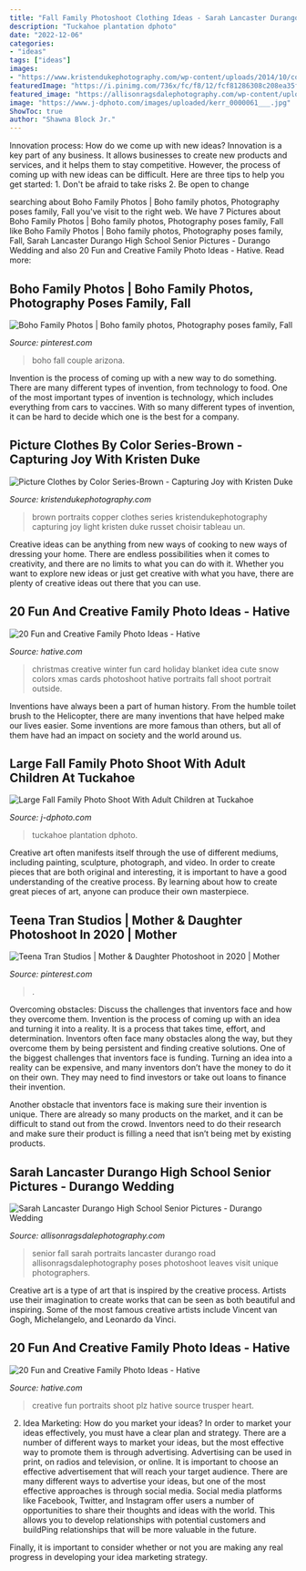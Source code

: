 ```yaml
---
title: "Fall Family Photoshoot Clothing Ideas - Sarah Lancaster Durango High School Senior Pictures"
description: "Tuckahoe plantation dphoto"
date: "2022-12-06"
categories:
- "ideas"
tags: ["ideas"]
images:
- "https://www.kristendukephotography.com/wp-content/uploads/2014/10/copper.jpg"
featuredImage: "https://i.pinimg.com/736x/fc/f8/12/fcf81286308c208ea35f0ef44347656f.jpg"
featured_image: "https://allisonragsdalephotography.com/wp-content/uploads/2016/05/DSC2929.jpg"
image: "https://www.j-dphoto.com/images/uploaded/kerr_0000061___.jpg"
ShowToc: true
author: "Shawna Block Jr."
---
```



Innovation process: How do we come up with new ideas?
Innovation is a key part of any business. It allows businesses to create new products and services, and it helps them to stay competitive. However, the process of coming up with new ideas can be difficult. Here are three tips to help you get started: 1. Don't be afraid to take risks 2. Be open to change 
	

		
searching about Boho Family Photos | Boho family photos, Photography poses family, Fall you've visit to the right web. We have 7 Pictures about Boho Family Photos | Boho family photos, Photography poses family, Fall like Boho Family Photos | Boho family photos, Photography poses family, Fall, Sarah Lancaster Durango High School Senior Pictures - Durango Wedding and also 20 Fun and Creative Family Photo Ideas - Hative. Read more:
		
    
## Boho Family Photos | Boho Family Photos, Photography Poses Family, Fall

<img loading=lazy src="https://i.pinimg.com/736x/fc/f8/12/fcf81286308c208ea35f0ef44347656f.jpg" onerror="this.onerror=null;this.src='https://tse1.mm.bing.net/th?id=OIP.8Nli3Oh4pupCb_omvQ6ZTgHaLH&amp;pid=15.1';" alt="Boho Family Photos | Boho family photos, Photography poses family, Fall">

_Source: pinterest.com_

>boho fall couple arizona. 

	

Invention is the process of coming up with a new way to do something. There are many different types of invention, from technology to food. One of the most important types of invention is technology, which includes everything from cars to vaccines. With so many different types of invention, it can be hard to decide which one is the best for a company.

    
## Picture Clothes By Color Series-Brown - Capturing Joy With Kristen Duke

<img loading=lazy src="https://www.kristendukephotography.com/wp-content/uploads/2014/10/copper.jpg" onerror="this.onerror=null;this.src='https://tse2.mm.bing.net/th?id=OIP.B9ADFZZQW1MImg-doB0xawHaKo&amp;pid=15.1';" alt="Picture Clothes by Color Series-Brown - Capturing Joy with Kristen Duke">

_Source: kristendukephotography.com_

>brown portraits copper clothes series kristendukephotography capturing joy light kristen duke russet choisir tableau un. 

	

Creative ideas can be anything from new ways of cooking to new ways of dressing your home. There are endless possibilities when it comes to creativity, and there are no limits to what you can do with it. Whether you want to explore new ideas or just get creative with what you have, there are plenty of creative ideas out there that you can use.

    
## 20 Fun And Creative Family Photo Ideas - Hative

<img loading=lazy src="https://hative.com/wp-content/uploads/2014/11/family-photo-ideas/12-fun-creative-family-photo-ideas.jpg" onerror="this.onerror=null;this.src='https://tse3.mm.bing.net/th?id=OIP.oKSsgl-lOi1OLfaW0VdNuwHaLI&amp;pid=15.1';" alt="20 Fun and Creative Family Photo Ideas - Hative">

_Source: hative.com_

>christmas creative winter fun card holiday blanket idea cute snow colors xmas cards photoshoot hative portraits fall shoot portrait outside. 

	

Inventions have always been a part of human history. From the humble toilet brush to the Helicopter, there are many inventions that have helped make our lives easier. Some inventions are more famous than others, but all of them have had an impact on society and the world around us.

    
## Large Fall Family Photo Shoot With Adult Children At Tuckahoe

<img loading=lazy src="https://www.j-dphoto.com/images/uploaded/kerr_0000061___.jpg" onerror="this.onerror=null;this.src='https://tse2.mm.bing.net/th?id=OIP.vwTafBcQUXduiy1do1gYqAHaLG&amp;pid=15.1';" alt="Large Fall Family Photo Shoot With Adult Children at Tuckahoe">

_Source: j-dphoto.com_

>tuckahoe plantation dphoto. 

	

Creative art often manifests itself through the use of different mediums, including painting, sculpture, photograph, and video. In order to create pieces that are both original and interesting, it is important to have a good understanding of the creative process. By learning about how to create great pieces of art, anyone can produce their own masterpiece.

    
## Teena Tran Studios | Mother &amp; Daughter Photoshoot In 2020 | Mother

<img loading=lazy src="https://i.pinimg.com/736x/c5/e8/9e/c5e89eac953b4f383cf78a014920a582.jpg" onerror="this.onerror=null;this.src='https://tse1.mm.bing.net/th?id=OIP.L6pMoTD7Oz8mD57ZzWslmAHaJl&amp;pid=15.1';" alt="Teena Tran Studios | Mother &amp; Daughter Photoshoot in 2020 | Mother">

_Source: pinterest.com_

>. 

	

Overcoming obstacles: Discuss the challenges that inventors face and how they overcome them.
Invention is the process of coming up with an idea and turning it into a reality. It is a process that takes time, effort, and determination. Inventors often face many obstacles along the way, but they overcome them by being persistent and finding creative solutions.
One of the biggest challenges that inventors face is funding. Turning an idea into a reality can be expensive, and many inventors don’t have the money to do it on their own. They may need to find investors or take out loans to finance their invention.

Another obstacle that inventors face is making sure their invention is unique. There are already so many products on the market, and it can be difficult to stand out from the crowd. Inventors need to do their research and make sure their product is filling a need that isn’t being met by existing products.

    
## Sarah Lancaster Durango High School Senior Pictures - Durango Wedding

<img loading=lazy src="https://allisonragsdalephotography.com/wp-content/uploads/2016/05/DSC2929.jpg" onerror="this.onerror=null;this.src='https://tse1.mm.bing.net/th?id=OIP.yq45YOCwwSbHOYqdKG2CvAHaLG&amp;pid=15.1';" alt="Sarah Lancaster Durango High School Senior Pictures - Durango Wedding">

_Source: allisonragsdalephotography.com_

>senior fall sarah portraits lancaster durango road allisonragsdalephotography poses photoshoot leaves visit unique photographers. 

	

Creative art is a type of art that is inspired by the creative process. Artists use their imagination to create works that can be seen as both beautiful and inspiring. Some of the most famous creative artists include Vincent van Gogh, Michelangelo, and Leonardo da Vinci.

    
## 20 Fun And Creative Family Photo Ideas - Hative

<img loading=lazy src="https://hative.com/wp-content/uploads/2014/11/family-photo-ideas/19-fun-creative-family-photo-ideas.jpg" onerror="this.onerror=null;this.src='https://tse4.mm.bing.net/th?id=OIP.5mjMVBfcsK2c56KzzAr_TwHaJ4&amp;pid=15.1';" alt="20 Fun and Creative Family Photo Ideas - Hative">

_Source: hative.com_

>creative fun portraits shoot plz hative source trusper heart. 

	

2. Idea Marketing: How do you market your ideas?
In order to market your ideas effectively, you must have a clear plan and strategy. There are a number of different ways to market your ideas, but the most effective way to promote them is through advertising. Advertising can be used in print, on radios and television, or online. It is important to choose an effective advertisement that will reach your target audience.
There are many different ways to advertise your ideas, but one of the most effective approaches is through social media. Social media platforms like Facebook, Twitter, and Instagram offer users a number of opportunities to share their thoughts and ideas with the world. This allows you to develop relationships with potential customers and buildPing relationships that will be more valuable in the future.

Finally, it is important to consider whether or not you are making any real progress in developing your idea marketing strategy.

